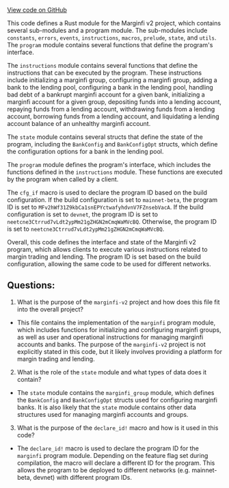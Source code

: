 [View code on GitHub](https://github.com/mrgnlabs/marginfi-v2/programs/marginfi/src/lib.rs)

This code defines a Rust module for the Marginfi v2 project, which contains several sub-modules and a program module. The sub-modules include `constants`, `errors`, `events`, `instructions`, `macros`, `prelude`, `state`, and `utils`. The `program` module contains several functions that define the program's interface.

The `instructions` module contains several functions that define the instructions that can be executed by the program. These instructions include initializing a marginfi group, configuring a marginfi group, adding a bank to the lending pool, configuring a bank in the lending pool, handling bad debt of a bankrupt marginfi account for a given bank, initializing a marginfi account for a given group, depositing funds into a lending account, repaying funds from a lending account, withdrawing funds from a lending account, borrowing funds from a lending account, and liquidating a lending account balance of an unhealthy marginfi account.

The `state` module contains several structs that define the state of the program, including the `BankConfig` and `BankConfigOpt` structs, which define the configuration options for a bank in the lending pool.

The `program` module defines the program's interface, which includes the functions defined in the `instructions` module. These functions are executed by the program when called by a client.

The `cfg_if` macro is used to declare the program ID based on the build configuration. If the build configuration is set to `mainnet-beta`, the program ID is set to `MFv2hWf31Z9kbCa1snEPYctwafyhdvnV7FZnsebVacA`. If the build configuration is set to `devnet`, the program ID is set to `neetcne3Ctrrud7vLdt2ypMm21gZHGN2mCmqWaMVcBQ`. Otherwise, the program ID is set to `neetcne3Ctrrud7vLdt2ypMm21gZHGN2mCmqWaMVcBQ`.

Overall, this code defines the interface and state of the Marginfi v2 program, which allows clients to execute various instructions related to margin trading and lending. The program ID is set based on the build configuration, allowing the same code to be used for different networks.
## Questions: 
 1. What is the purpose of the `marginfi-v2` project and how does this file fit into the overall project?
- This file contains the implementation of the `marginfi` program module, which includes functions for initializing and configuring marginfi groups, as well as user and operational instructions for managing marginfi accounts and banks. The purpose of the `marginfi-v2` project is not explicitly stated in this code, but it likely involves providing a platform for margin trading and lending.

2. What is the role of the `state` module and what types of data does it contain?
- The `state` module contains the `marginfi_group` module, which defines the `BankConfig` and `BankConfigOpt` structs used for configuring marginfi banks. It is also likely that the `state` module contains other data structures used for managing marginfi accounts and groups.

3. What is the purpose of the `declare_id!` macro and how is it used in this code?
- The `declare_id!` macro is used to declare the program ID for the `marginfi` program module. Depending on the feature flag set during compilation, the macro will declare a different ID for the program. This allows the program to be deployed to different networks (e.g. mainnet-beta, devnet) with different program IDs.